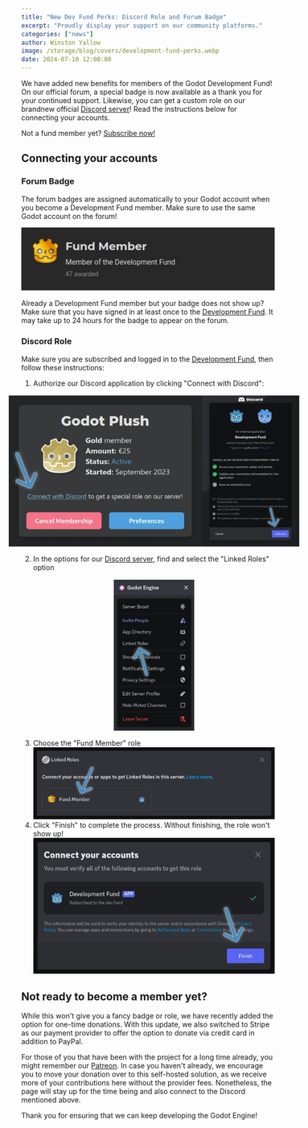 ```yaml
---
title: "New Dev Fund Perks: Discord Role and Forum Badge"
excerpt: "Proudly display your support on our community platforms."
categories: ["news"]
author: Winston Yallow
image: /storage/blog/covers/development-fund-perks.webp
date: 2024-07-10 12:00:00
---
```


We have added new benefits for members of the Godot Development Fund! On our official forum, a special badge is now available as a thank you for your continued support. Likewise, you can get a custom role on our brandnew official [Discord server](https://discord.com/invite/7HtykRQ4Rg)! Read the instructions below for connecting your accounts.

Not a fund member yet? [Subscribe now!](https://fund.godotengine.org/#membership)

## Connecting your accounts

### Forum Badge

The forum badges are assigned automatically to your Godot account when you become a Development Fund member. Make sure to use the same Godot account on the forum!

![Badge with a golden Godot logo and the text "Fund Member - Member of the Development Fund", awarded to 47 users](/storage/blog/development-fund-perks/forum-badge.webp)

Already a Development Fund member but your badge does not show up? Make sure that you have signed in at least once to the [Development Fund](https://fund.godotengine.org/#membership). It may take up to 24 hours for the badge to appear on the forum.

### Discord Role

Make sure you are subscribed and logged in to the [Development Fund](https://fund.godotengine.org/#membership), then follow these instructions:

1. Authorize our Discord application by clicking "Connect with Discord":
   <div class="preview-image-container">
      <img alt='Screenshot of the Fund page showing the "Connect with Discord" option' src='/storage/blog/development-fund-perks/fund-website.webp'/>
      <img alt='Screenshot of discord prompt asking for Authorization' src='/storage/blog/development-fund-perks/discord-auth.webp'/>
   </div>
2. In the options for our [Discord server](https://discord.com/invite/7HtykRQ4Rg), find and select the "Linked Roles" option
   <div class="preview-image-container">
      <img alt='Screenshot of discord server menu with "Linked Roles" option' src='/storage/blog/development-fund-perks/discord-menu.webp'/>
   </div>
3. Choose the "Fund Member" role
   ![Screenshot of discord prompt asking for Authorization](/storage/blog/development-fund-perks/discord-select-role.webp)
4. Click "Finish" to complete the process. Without finishing, the role won't show up!
   ![Screenshot of discord prompt asking for Authorization](/storage/blog/development-fund-perks/discord-finish.webp)

## Not ready to become a member yet?

While this won't give you a fancy badge or role, we have recently added the option for one-time donations. With this update, we also switched to Stripe as our payment provider to offer the option to donate via credit card in addition to PayPal.

For those of you that have been with the project for a long time already, you might remember our [Patreon](patreon.com/godotengine). In case you haven't already, we encourage you to move your donation over to this self-hosted solution, as we receive more of your contributions here without the provider fees. Nonetheless, the page will stay up for the time being and also connect to the Discord mentioned above.

Thank you for ensuring that we can keep developing the Godot Engine!

<style>
	.preview-image-container {
		display: flex;
		justify-content: center;
		align-items: center;
		padding: 16px;
		background-color: transparent;
	}
	.preview-image-container {
		background-color: transparent;
	}
	.preview-image-container img {
		max-height: 300px;
		background-color: transparent;
	}
</stlye>

